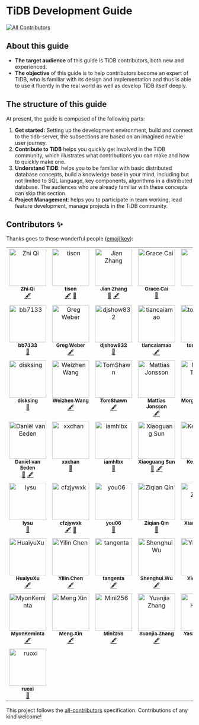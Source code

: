 # TiDB Development Guide

<!-- ALL-CONTRIBUTORS-BADGE:START - Do not remove or modify this section -->
[![All Contributors](https://img.shields.io/badge/all_contributors-36-orange.svg?style=flat-square)](#contributors-)
<!-- ALL-CONTRIBUTORS-BADGE:END -->

## About this guide

* **The target audience** of this guide is TiDB contributors, both new and experienced.
* **The objective** of this guide is to help contributors become an expert of TiDB, who is familiar with its design and implementation and thus is able to use it fluently in the real world as well as develop TiDB itself deeply.

## The structure of this guide

At present, the guide is composed of the following parts:

1. **Get started:** Setting up the development environment, build and connect to the tidb-server, the subsections are based on an imagined newbie user journey.
2. **Contribute to TiDB** helps you quickly get involved in the TiDB community, which illustrates what contributions you can make and how to quickly make one.
3. **Understand TiDB**: helps you to be familiar with basic distributed database concepts, build a knowledge base in your mind, including but not limited to SQL language, key components, algorithms in a distributed database. The audiences who are already familiar with these concepts can skip this section.
4. **Project Management**: helps you to participate in team working, lead feature development, manage projects in the TiDB community.

## Contributors ✨

Thanks goes to these wonderful people ([emoji key](https://allcontributors.org/docs/en/emoji-key)):

<!-- ALL-CONTRIBUTORS-LIST:START - Do not remove or modify this section -->
<!-- prettier-ignore-start -->
<!-- markdownlint-disable -->
<table>
  <tbody>
    <tr>
      <td align="center" valign="top" width="20%"><a href="https://github.com/LittleFall"><img src="https://avatars.githubusercontent.com/u/30543181?v=4?s=100" width="100px;" alt="Zhi Qi"/><br /><sub><b>Zhi Qi</b></sub></a><br /><a href="#content-LittleFall" title="Content">🖋</a></td>
      <td align="center" valign="top" width="20%"><a href="https://tisonkun.github.io/Miracle/"><img src="https://avatars.githubusercontent.com/u/18818196?v=4?s=100" width="100px;" alt="tison"/><br /><sub><b>tison</b></sub></a><br /><a href="#content-tisonkun" title="Content">🖋</a> <a href="https://github.com/pingcap/tidb-dev-guide/pulls?q=is%3Apr+reviewed-by%3Atisonkun" title="Reviewed Pull Requests">👀</a></td>
      <td align="center" valign="top" width="20%"><a href="http://zz-jason.github.io/"><img src="https://avatars.githubusercontent.com/u/5268763?v=4?s=100" width="100px;" alt="Jian Zhang"/><br /><sub><b>Jian Zhang</b></sub></a><br /><a href="https://github.com/pingcap/tidb-dev-guide/pulls?q=is%3Apr+reviewed-by%3Azz-jason" title="Reviewed Pull Requests">👀</a> <a href="#content-zz-jason" title="Content">🖋</a></td>
      <td align="center" valign="top" width="20%"><a href="https://github.com/qiancai"><img src="https://avatars.githubusercontent.com/u/79440533?v=4?s=100" width="100px;" alt="Grace Cai"/><br /><sub><b>Grace Cai</b></sub></a><br /><a href="https://github.com/pingcap/tidb-dev-guide/pulls?q=is%3Apr+reviewed-by%3Aqiancai" title="Reviewed Pull Requests">👀</a></td>
      <td align="center" valign="top" width="20%"><a href="https://ichn.xyz"><img src="https://avatars.githubusercontent.com/u/29735669?v=4?s=100" width="100px;" alt="虎"/><br /><sub><b>虎</b></sub></a><br /><a href="#content-ichn-hu" title="Content">🖋</a> <a href="https://github.com/pingcap/tidb-dev-guide/pulls?q=is%3Apr+reviewed-by%3Aichn-hu" title="Reviewed Pull Requests">👀</a></td>
    </tr>
    <tr>
      <td align="center" valign="top" width="20%"><a href="https://github.com/bb7133"><img src="https://avatars.githubusercontent.com/u/1174042?v=4?s=100" width="100px;" alt="bb7133"/><br /><sub><b>bb7133</b></sub></a><br /><a href="https://github.com/pingcap/tidb-dev-guide/pulls?q=is%3Apr+reviewed-by%3Abb7133" title="Reviewed Pull Requests">👀</a></td>
      <td align="center" valign="top" width="20%"><a href="https://www.linkedin.com/in/gregabramowitzweber"><img src="https://avatars.githubusercontent.com/u/1183?v=4?s=100" width="100px;" alt="Greg Weber"/><br /><sub><b>Greg Weber</b></sub></a><br /><a href="#content-gregwebs" title="Content">🖋</a></td>
      <td align="center" valign="top" width="20%"><a href="https://github.com/djshow832"><img src="https://avatars.githubusercontent.com/u/29590578?v=4?s=100" width="100px;" alt="djshow832"/><br /><sub><b>djshow832</b></sub></a><br /><a href="https://github.com/pingcap/tidb-dev-guide/pulls?q=is%3Apr+reviewed-by%3Adjshow832" title="Reviewed Pull Requests">👀</a></td>
      <td align="center" valign="top" width="20%"><a href="http://www.zenlife.tk"><img src="https://avatars.githubusercontent.com/u/1420062?v=4?s=100" width="100px;" alt="tiancaiamao"/><br /><sub><b>tiancaiamao</b></sub></a><br /><a href="#content-tiancaiamao" title="Content">🖋</a></td>
      <td align="center" valign="top" width="20%"><a href="https://github.com/tomdewan"><img src="https://avatars.githubusercontent.com/u/50153616?v=4?s=100" width="100px;" alt="tomdewan"/><br /><sub><b>tomdewan</b></sub></a><br /><a href="https://github.com/pingcap/tidb-dev-guide/pulls?q=is%3Apr+reviewed-by%3Atomdewan" title="Reviewed Pull Requests">👀</a></td>
    </tr>
    <tr>
      <td align="center" valign="top" width="20%"><a href="https://github.com/disksing"><img src="https://avatars.githubusercontent.com/u/12077877?v=4?s=100" width="100px;" alt="disksing"/><br /><sub><b>disksing</b></sub></a><br /><a href="https://github.com/pingcap/tidb-dev-guide/pulls?q=is%3Apr+reviewed-by%3Adisksing" title="Reviewed Pull Requests">👀</a></td>
      <td align="center" valign="top" width="20%"><a href="https://www.hawkingrei.com/blog/"><img src="https://avatars.githubusercontent.com/u/3427324?v=4?s=100" width="100px;" alt="Weizhen Wang"/><br /><sub><b>Weizhen Wang</b></sub></a><br /><a href="#content-hawkingrei" title="Content">🖋</a></td>
      <td align="center" valign="top" width="20%"><a href="https://github.com/TomShawn"><img src="https://avatars.githubusercontent.com/u/41534398?v=4?s=100" width="100px;" alt="TomShawn"/><br /><sub><b>TomShawn</b></sub></a><br /><a href="#content-TomShawn" title="Content">🖋</a></td>
      <td align="center" valign="top" width="20%"><a href="https://github.com/mjonss"><img src="https://avatars.githubusercontent.com/u/5520054?v=4?s=100" width="100px;" alt="Mattias Jonsson"/><br /><sub><b>Mattias Jonsson</b></sub></a><br /><a href="#content-mjonss" title="Content">🖋</a></td>
      <td align="center" valign="top" width="20%"><a href="http://www.tocker.ca/"><img src="https://avatars.githubusercontent.com/u/57982?v=4?s=100" width="100px;" alt="Morgan Tocker"/><br /><sub><b>Morgan Tocker</b></sub></a><br /><a href="#content-morgo" title="Content">🖋</a> <a href="https://github.com/pingcap/tidb-dev-guide/pulls?q=is%3Apr+reviewed-by%3Amorgo" title="Reviewed Pull Requests">👀</a></td>
    </tr>
    <tr>
      <td align="center" valign="top" width="20%"><a href="http://databaseblog.myname.nl"><img src="https://avatars.githubusercontent.com/u/1272980?v=4?s=100" width="100px;" alt="Daniël van Eeden"/><br /><sub><b>Daniël van Eeden</b></sub></a><br /><a href="https://github.com/pingcap/tidb-dev-guide/pulls?q=is%3Apr+reviewed-by%3Adveeden" title="Reviewed Pull Requests">👀</a> <a href="#content-dveeden" title="Content">🖋</a></td>
      <td align="center" valign="top" width="20%"><a href="https://xxchan.github.io"><img src="https://avatars.githubusercontent.com/u/37948597?v=4?s=100" width="100px;" alt="xxchan"/><br /><sub><b>xxchan</b></sub></a><br /><a href="https://github.com/pingcap/tidb-dev-guide/pulls?q=is%3Apr+reviewed-by%3Axxchan" title="Reviewed Pull Requests">👀</a></td>
      <td align="center" valign="top" width="20%"><a href="https://www.iamhlbx.xyz"><img src="https://avatars.githubusercontent.com/u/50866227?v=4?s=100" width="100px;" alt="iamhlbx"/><br /><sub><b>iamhlbx</b></sub></a><br /><a href="https://github.com/pingcap/tidb-dev-guide/pulls?q=is%3Apr+reviewed-by%3AHuGanghui" title="Reviewed Pull Requests">👀</a></td>
      <td align="center" valign="top" width="20%"><a href="https://github.com/sunxiaoguang"><img src="https://avatars.githubusercontent.com/u/3982329?v=4?s=100" width="100px;" alt="Xiaoguang Sun"/><br /><sub><b>Xiaoguang Sun</b></sub></a><br /><a href="https://github.com/pingcap/tidb-dev-guide/pulls?q=is%3Apr+reviewed-by%3Asunxiaoguang" title="Reviewed Pull Requests">👀</a> <a href="#content-sunxiaoguang" title="Content">🖋</a></td>
      <td align="center" valign="top" width="20%"><a href="https://github.com/eurekaka"><img src="https://avatars.githubusercontent.com/u/6261973?v=4?s=100" width="100px;" alt="Kenan Yao"/><br /><sub><b>Kenan Yao</b></sub></a><br /><a href="#content-eurekaka" title="Content">🖋</a></td>
    </tr>
    <tr>
      <td align="center" valign="top" width="20%"><a href="https://about.me/li.su"><img src="https://avatars.githubusercontent.com/u/528332?v=4?s=100" width="100px;" alt="lysu"/><br /><sub><b>lysu</b></sub></a><br /><a href="https://github.com/pingcap/tidb-dev-guide/pulls?q=is%3Apr+reviewed-by%3Alysu" title="Reviewed Pull Requests">👀</a></td>
      <td align="center" valign="top" width="20%"><a href="https://github.com/cfzjywxk"><img src="https://avatars.githubusercontent.com/u/3692139?v=4?s=100" width="100px;" alt="cfzjywxk"/><br /><sub><b>cfzjywxk</b></sub></a><br /><a href="#content-cfzjywxk" title="Content">🖋</a> <a href="https://github.com/pingcap/tidb-dev-guide/pulls?q=is%3Apr+reviewed-by%3Acfzjywxk" title="Reviewed Pull Requests">👀</a></td>
      <td align="center" valign="top" width="20%"><a href="https://blog.tongmu.me"><img src="https://avatars.githubusercontent.com/u/9587680?v=4?s=100" width="100px;" alt="you06"/><br /><sub><b>you06</b></sub></a><br /><a href="https://github.com/pingcap/tidb-dev-guide/pulls?q=is%3Apr+reviewed-by%3Ayou06" title="Reviewed Pull Requests">👀</a></td>
      <td align="center" valign="top" width="20%"><a href="https://github.com/ekexium"><img src="https://avatars.githubusercontent.com/u/31720476?v=4?s=100" width="100px;" alt="Ziqian Qin"/><br /><sub><b>Ziqian Qin</b></sub></a><br /><a href="https://github.com/pingcap/tidb-dev-guide/pulls?q=is%3Apr+reviewed-by%3Aekexium" title="Reviewed Pull Requests">👀</a></td>
      <td align="center" valign="top" width="20%"><a href="https://github.com/zhangyangyu"><img src="https://avatars.githubusercontent.com/u/3690895?v=4?s=100" width="100px;" alt="Xiang Zhang"/><br /><sub><b>Xiang Zhang</b></sub></a><br /><a href="#content-zhangyangyu" title="Content">🖋</a></td>
    </tr>
    <tr>
      <td align="center" valign="top" width="20%"><a href="https://github.com/XuHuaiyu"><img src="https://avatars.githubusercontent.com/u/9039012?v=4?s=100" width="100px;" alt="HuaiyuXu"/><br /><sub><b>HuaiyuXu</b></sub></a><br /><a href="#content-XuHuaiyu" title="Content">🖋</a></td>
      <td align="center" valign="top" width="20%"><a href="https://sticnarf.me"><img src="https://avatars.githubusercontent.com/u/17217495?v=4?s=100" width="100px;" alt="Yilin Chen"/><br /><sub><b>Yilin Chen</b></sub></a><br /><a href="#content-sticnarf" title="Content">🖋</a></td>
      <td align="center" valign="top" width="20%"><a href="https://github.com/tangenta"><img src="https://avatars.githubusercontent.com/u/24713065?v=4?s=100" width="100px;" alt="tangenta"/><br /><sub><b>tangenta</b></sub></a><br /><a href="#content-tangenta" title="Content">🖋</a></td>
      <td align="center" valign="top" width="20%"><a href="https://github.com/wshwsh12"><img src="https://avatars.githubusercontent.com/u/14054293?v=4?s=100" width="100px;" alt="Shenghui Wu"/><br /><sub><b>Shenghui Wu</b></sub></a><br /><a href="#content-wshwsh12" title="Content">🖋</a></td>
      <td align="center" valign="top" width="20%"><a href="https://github.com/winoros"><img src="https://avatars.githubusercontent.com/u/7846227?v=4?s=100" width="100px;" alt="Yiding Cui"/><br /><sub><b>Yiding Cui</b></sub></a><br /><a href="#content-winoros" title="Content">🖋</a></td>
    </tr>
    <tr>
      <td align="center" valign="top" width="20%"><a href="https://github.com/MyonKeminta"><img src="https://avatars.githubusercontent.com/u/9948422?v=4?s=100" width="100px;" alt="MyonKeminta"/><br /><sub><b>MyonKeminta</b></sub></a><br /><a href="#content-MyonKeminta" title="Content">🖋</a></td>
      <td align="center" valign="top" width="20%"><a href="https://github.com/mengxin9014"><img src="https://avatars.githubusercontent.com/u/22741979?v=4?s=100" width="100px;" alt="Meng Xin"/><br /><sub><b>Meng Xin</b></sub></a><br /><a href="#content-mengxin9014" title="Content">🖋</a></td>
      <td align="center" valign="top" width="20%"><a href="https://github.com/Mini256"><img src="https://avatars.githubusercontent.com/u/5086433?v=4?s=100" width="100px;" alt="Mini256"/><br /><sub><b>Mini256</b></sub></a><br /><a href="#content-Mini256" title="Content">🖋</a></td>
      <td align="center" valign="top" width="20%"><a href="https://github.com/qw4990"><img src="https://avatars.githubusercontent.com/u/7499936?v=4?s=100" width="100px;" alt="Yuanjia Zhang"/><br /><sub><b>Yuanjia Zhang</b></sub></a><br /><a href="#content-qw4990" title="Content">🖋</a></td>
      <td align="center" valign="top" width="20%"><a href="https://github.com/yahonda"><img src="https://avatars.githubusercontent.com/u/73684?v=4?s=100" width="100px;" alt="Yasuo Honda"/><br /><sub><b>Yasuo Honda</b></sub></a><br /><a href="#content-yahonda" title="Content">🖋</a></td>
    </tr>
    <tr>
      <td align="center" valign="top" width="20%"><a href="https://github.com/zanmato1984"><img src="https://avatars.githubusercontent.com/u/1061004?v=4?s=100" width="100px;" alt="ruoxi"/><br /><sub><b>ruoxi</b></sub></a><br /><a href="https://github.com/pingcap/tidb-dev-guide/pulls?q=is%3Apr+reviewed-by%3Azanmato1984" title="Reviewed Pull Requests">👀</a></td>
    </tr>
  </tbody>
</table>

<!-- markdownlint-restore -->
<!-- prettier-ignore-end -->

<!-- ALL-CONTRIBUTORS-LIST:END -->

This project follows the [all-contributors](https://github.com/all-contributors/all-contributors) specification. Contributions of any kind welcome!
